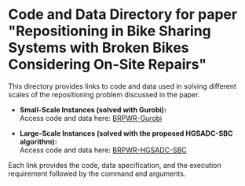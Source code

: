 # Code and Data Directory for paper "Repositioning in Bike Sharing Systems with Broken Bikes Considering On-Site Repairs"

This directory provides links to code and data used in solving different scales of the repositioning problem discussed in the paper.

- **Small-Scale Instances (solved with Gurobi):**  
  Access code and data here: [BRPWR-Gurobi](https://github.com/rqhu1995/BRPWR-Gurobi)

- **Large-Scale Instances (solved with the proposed HGSADC-SBC algorithm):**  
  Access code and data here: [BRPWR-HGSADC-SBC](https://github.com/rqhu1995/BRPWR-HGSADC-SBC)

Each link provides the code, data specification, and the execution requirement followed by the command and arguments.
